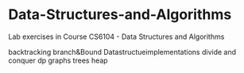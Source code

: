 # Data-Structures-and-Algorithms
Lab exercises in Course CS6104 - Data Structures and Algorithms

backtracking 
branch&Bound
Datastructueimplementations
divide and conquer
dp
graphs
trees
heap
